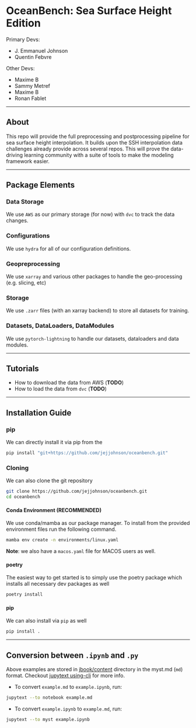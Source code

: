 # OceanBench: Sea Surface Height Edition

Primary Devs:
* J. Emmanuel Johnson
* Quentin Febvre

Other Devs:
* Maxime B
* Sammy Metref
* Maxime B
* Ronan Fablet

---
## About

This repo will provide the full preprocessing and postprocessing pipeline for sea surface height interpolation.
It builds upon the SSH interpolation data challenges already provide across several repos.
This will prove the data-driving learning community with a suite of tools to make the modeling
framework easier.

---

## Package Elements


### Data Storage


We use `AWS` as our primary storage (for now) with `dvc` to track the data changes.

### Configurations

We use `hydra` for all of our configuration definitions.

### Geopreprocessing

We use `xarray` and various other packages to handle the geo-processing (e.g. slicing, etc)

### Storage

We use `.zarr` files (with an xarray backend) to store all datasets for training.


### Datasets, DataLoaders, DataModules

We use `pytorch-lightning` to handle our datasets, dataloaders and data modules.


---
## Tutorials


* How to download the data from AWS (**TODO**)
* How to load the data from `dvc` (**TODO**)

---

## Installation Guide


### pip

We can directly install it via pip from the

```bash
pip install "git+https://github.com/jejjohnson/oceanbench.git"
```

### Cloning

We can also clone the git repository

```bash
git clone https://github.com/jejjohnson/oceanbench.git
cd oceanbench
```

#### Conda Environment (RECOMMENDED)

We use conda/mamba as our package manager. To install from the provided environment files
run the following command.

```bash
mamba env create -n environments/linux.yaml
```

**Note**: we also have a `macos.yaml` file for MACOS users as well.

#### poetry

The easiest way to get started is to simply use the poetry package which installs all necessary dev packages as well

```bash
poetry install
```

#### pip

We can also install via `pip` as well

```bash
pip install .
```

---
## Conversion between `.ipynb` and `.py`

Above examples are stored in [jbook/content](jbook/content) directory in the myst.md (`md`) format. Checkout [jupytext
using-cli](https://jupytext.readthedocs.io/en/latest/using-cli.html) for more
info.

* To convert `example.md` to `example.ipynb`, run:

```bash
jupytext --to notebook example.md
```

* To convert `example.ipynb` to `example.md`, run:

```bash
jupytext --to myst example.ipynb
```



